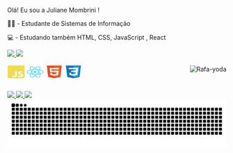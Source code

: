 Olá! Eu sou a Juliane Mombrini !

👩‍💻 - Estudante de Sistemas de Informação

 💻 - Estudando também HTML, CSS, JavaScript , React 
 
 <div>
  <a href="https://github.com/JuMombrini">
    <img height="180em" src="https://github-readme-stats.vercel.app/api?username=JuMombrini&show_icons=true&theme=radical&include_all_commits=true&count_private=true"/>
    <img height="180em" src="https://github-readme-stats.vercel.app/api/top-langs/?username=JuMombrini&layout=compact&langs_count=16&theme=radical"/>
  </a>
</div>

<div style="display: inline_block"><br>
  <img align="center" alt="Juliane-Js" height="30" width="40" src="https://raw.githubusercontent.com/devicons/devicon/master/icons/javascript/javascript-plain.svg">
  <img align="center" alt="Juliane-React" height="30" width="40" src="https://raw.githubusercontent.com/devicons/devicon/master/icons/react/react-original.svg">
  <img align="center" alt="Juliane-HTML" height="30" width="40" src="https://raw.githubusercontent.com/devicons/devicon/master/icons/html5/html5-original.svg">
  <img align="center" alt="Juliane-CSS" height="30" width="40" src="https://raw.githubusercontent.com/devicons/devicon/master/icons/css3/css3-original.svg">
  <img align="right" alt="Rafa-yoda" src="https://cdn.discordapp.com/attachments/795358914173972409/825430859581688872/hi.gif">
</div>

##

<div>
  <a href="https://instagram.com/julianemombrini" target="_blank">
    <img src="https://img.shields.io/badge/-Instagram-%23E4405F?style=for-the-badge&logo=instagram&logoColor=white" target="_blank">
  </a>
  <a href="mailto:mombrinijuliane@gmail.com">
    <img src="https://img.shields.io/badge/-Gmail-%23333?style=for-the-badge&logo=gmail&logoColor=white" target="_blank">
  </a>
  <a href="https://www.linkedin.com/in/juliane-mombrini-9986a6360/" target="_blank">
    <img src="https://img.shields.io/badge/-LinkedIn-%230077B5?style=for-the-badge&logo=linkedin&logoColor=white" target="_blank">
  </a>
</div>

<picture align="center">
  <source media="(prefers-color-scheme: dark)" srcset="https://raw.githubusercontent.com/JuMombrini/JuMombrini/output/github-contribution-grid-snake-dark.svg">
  <source media="(prefers-color-scheme: light)" srcset="https://raw.githubusercontent.com/JuMombrini/JuMombrini/output/github-contribution-grid-snake-dark.svg">
  <img align="center" alt="github contribution grid snake animation" src="https://raw.githubusercontent.com/JuMombrini/JuMombrini/output/github-contribution-grid-snake.svg">
</picture>
